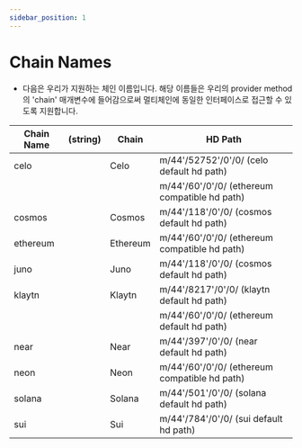 ```yaml
---
sidebar_position: 1
---
```


# Chain Names
* 다음은 우리가 지원하는 체인 이름입니다. 해당 이름들은 우리의 provider method의 'chain' 매개변수에 들어감으로써 멀티체인에 동일한 인터페이스로 접근할 수 있도록 지원합니다.

| Chain Name | (string) | Chain    | HD Path  |
|------------|----------|----------|----------|
| celo       |          | Celo     | m/44'/52752'/0'/0/ (celo default hd path)|
|            |          |          | m/44'/60'/0'/0/ (ethereum compatible hd path)
| cosmos     |          | Cosmos   | m/44'/118'/0'/0/ (cosmos default hd path) |
| ethereum   |          | Ethereum | m/44'/60'/0'/0/ (ethereum compatible hd path) |
| juno       |          | Juno     | m/44'/118'/0'/0/ (cosmos default hd path) |
| klaytn     |          | Klaytn   | m/44'/8217'/0'/0/ (klaytn default hd path)|
|            |          |          | m/44'/60'/0'/0/ (ethereum default hd path)
| near       |          | Near     | m/44'/397'/0'/0/ (near default hd path)
| neon       |          | Neon     | m/44'/60'/0'/0/ (ethereum compatible hd path)
| solana     |          | Solana   | m/44'/501'/0'/0/ (solana default hd path)
| sui        |          | Sui      | m/44'/784'/0'/0/ (sui default hd path)
